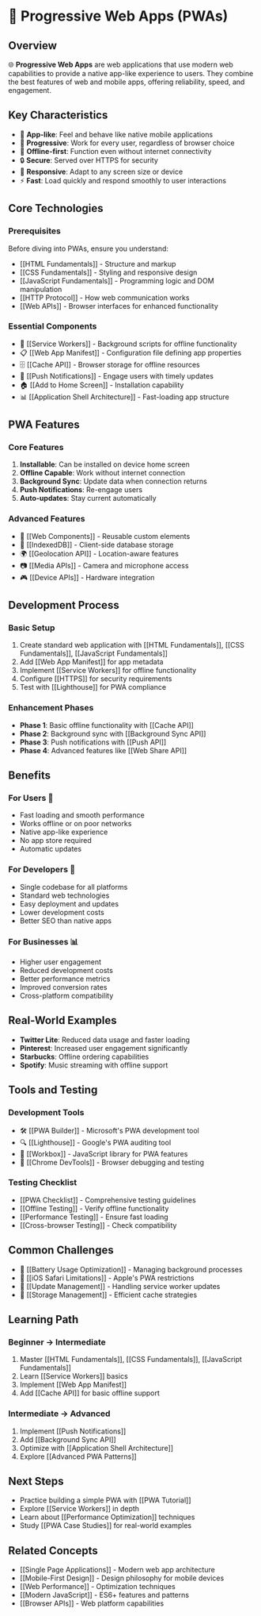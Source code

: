 # 🚀 Progressive Web Apps (PWAs)

## Overview
🌐 **Progressive Web Apps** are web applications that use modern web capabilities to provide a native app-like experience to users. They combine the best features of web and mobile apps, offering reliability, speed, and engagement.

## Key Characteristics
- 📱 **App-like**: Feel and behave like native mobile applications
- 🔄 **Progressive**: Work for every user, regardless of browser choice
- 📶 **Offline-first**: Function even without internet connectivity
- 🔒 **Secure**: Served over HTTPS for security
- 🎯 **Responsive**: Adapt to any screen size or device
- ⚡ **Fast**: Load quickly and respond smoothly to user interactions

## Core Technologies

### Prerequisites
Before diving into PWAs, ensure you understand:
- [[HTML Fundamentals]] - Structure and markup
- [[CSS Fundamentals]] - Styling and responsive design  
- [[JavaScript Fundamentals]] - Programming logic and DOM manipulation
- [[HTTP Protocol]] - How web communication works
- [[Web APIs]] - Browser interfaces for enhanced functionality

### Essential Components
- 🔧 [[Service Workers]] - Background scripts for offline functionality
- 📋 [[Web App Manifest]] - Configuration file defining app properties
- 🗄️ [[Cache API]] - Browser storage for offline resources
- 🔔 [[Push Notifications]] - Engage users with timely updates
- 🏠 [[Add to Home Screen]] - Installation capability
- 📊 [[Application Shell Architecture]] - Fast-loading app structure

## PWA Features

### Core Features
1. **Installable**: Can be installed on device home screen
2. **Offline Capable**: Work without internet connection
3. **Background Sync**: Update data when connection returns
4. **Push Notifications**: Re-engage users
5. **Auto-updates**: Stay current automatically

### Advanced Features
- 🎨 [[Web Components]] - Reusable custom elements
- 💾 [[IndexedDB]] - Client-side database storage
- 🌍 [[Geolocation API]] - Location-aware features
- 📷 [[Media APIs]] - Camera and microphone access
- 🎮 [[Device APIs]] - Hardware integration

## Development Process

### Basic Setup
1. Create standard web application with [[HTML Fundamentals]], [[CSS Fundamentals]], [[JavaScript Fundamentals]]
2. Add [[Web App Manifest]] for app metadata
3. Implement [[Service Workers]] for offline functionality
4. Configure [[HTTPS]] for security requirements
5. Test with [[Lighthouse]] for PWA compliance

### Enhancement Phases
- **Phase 1**: Basic offline functionality with [[Cache API]]
- **Phase 2**: Background sync with [[Background Sync API]]
- **Phase 3**: Push notifications with [[Push API]]
- **Phase 4**: Advanced features like [[Web Share API]]

## Benefits

### For Users 🎯
- Fast loading and smooth performance
- Works offline or on poor networks
- Native app-like experience
- No app store required
- Automatic updates

### For Developers 🔧
- Single codebase for all platforms
- Standard web technologies
- Easy deployment and updates
- Lower development costs
- Better SEO than native apps

### For Businesses 📊
- Higher user engagement
- Reduced development costs
- Better performance metrics
- Improved conversion rates
- Cross-platform compatibility

## Real-World Examples
- **Twitter Lite**: Reduced data usage and faster loading
- **Pinterest**: Increased user engagement significantly
- **Starbucks**: Offline ordering capabilities
- **Spotify**: Music streaming with offline support

## Tools and Testing

### Development Tools
- 🛠️ [[PWA Builder]] - Microsoft's PWA development tool
- 🔍 [[Lighthouse]] - Google's PWA auditing tool
- 🧰 [[Workbox]] - JavaScript library for PWA features
- 📱 [[Chrome DevTools]] - Browser debugging and testing

### Testing Checklist
- [[PWA Checklist]] - Comprehensive testing guidelines
- [[Offline Testing]] - Verify offline functionality
- [[Performance Testing]] - Ensure fast loading
- [[Cross-browser Testing]] - Check compatibility

## Common Challenges
- 🔋 [[Battery Usage Optimization]] - Managing background processes
- 📱 [[iOS Safari Limitations]] - Apple's PWA restrictions
- 🔄 [[Update Management]] - Handling service worker updates
- 💾 [[Storage Management]] - Efficient cache strategies

## Learning Path

### Beginner → Intermediate
1. Master [[HTML Fundamentals]], [[CSS Fundamentals]], [[JavaScript Fundamentals]]
2. Learn [[Service Workers]] basics
3. Implement [[Web App Manifest]]
4. Add [[Cache API]] for basic offline support

### Intermediate → Advanced
1. Implement [[Push Notifications]]
2. Add [[Background Sync API]]
3. Optimize with [[Application Shell Architecture]]
4. Explore [[Advanced PWA Patterns]]

## Next Steps
- Practice building a simple PWA with [[PWA Tutorial]]
- Explore [[Service Workers]] in depth
- Learn about [[Performance Optimization]] techniques
- Study [[PWA Case Studies]] for real-world examples

## Related Concepts
- [[Single Page Applications]] - Modern web app architecture
- [[Mobile-First Design]] - Design philosophy for mobile devices
- [[Web Performance]] - Optimization techniques
- [[Modern JavaScript]] - ES6+ features and patterns
- [[Browser APIs]] - Web platform capabilities